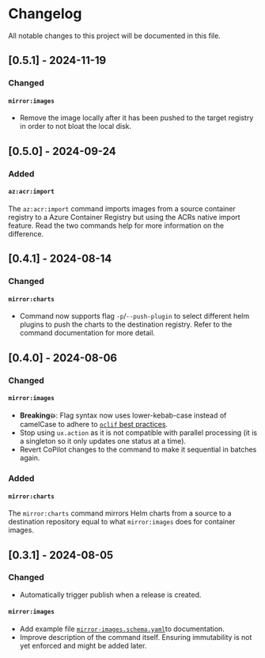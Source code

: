 # Changelog

All notable changes to this project will be documented in this file.

## [0.5.1] - 2024-11-19

### Changed
#### `mirror:images`
- Remove the image locally after it has been pushed to the target registry in order to not bloat the local disk.

## [0.5.0] - 2024-09-24

### Added
#### `az:acr:import`
The `az:acr:import` command imports images from a source container registry to a Azure Container Registry but using the ACRs native import feature. Read the two commands help for more information on the difference.

## [0.4.1] - 2024-08-14

### Changed
#### `mirror:charts`
- Command now supports flag `-p`/`--push-plugin` to select different helm plugins to push the charts to the destination registry. Refer to the command documentation for more detail.

## [0.4.0] - 2024-08-06

### Changed
#### `mirror:images`
- **Breaking💥**: Flag syntax now uses lower-kebab-case instead of camelCase to adhere to [`oclif` best practices](https://github.com/oclif/oclif/blob/main/src/commands/readme.ts).
- Stop using `ux.action` as it is not compatible with parallel processing (it is a singleton so it only updates one status at a time).
- Revert CoPilot changes to the command to make it sequential in batches again.

### Added
#### `mirror:charts`
The `mirror:charts` command mirrors Helm charts from a source to a destination repository equal to what `mirror:images` does for container images.

## [0.3.1] - 2024-08-05

### Changed
- Automatically trigger publish when a release is created.

#### `mirror:images`
- Add example file [`mirror-images.schema.yaml`](./examples/mirror-images.schema.yaml)to documentation.
- Improve description of the command itself. Ensuring immutability is not yet enforced and might be added later.

